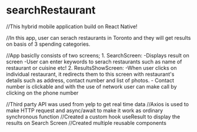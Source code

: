 ﻿# searchRestaurant
 
 //This hybrid mobile application build on React Native! 
 
 //In this app, user can serach restaurants in Toronto and they will get results on basis of 3 spending categories. 
 
 //App basiclly consists of two screens; 
       1. SearchScreen: 
                        -Displays result on screen
                        -User can enter keywords to serach restaurants such as name of restaurant or cuisine etc!
       2. ResultsShowScreen: 
                            -When user clicks on individual restaurant, it redirects them to this screen with restaurant's details such as address, contact number and list of photos.
                            - Contact number is clickable and with the use of network user can make call by clicking on the phone number
                            

//Third party API was used from yelp to get real time data
//Axios is used to make HTTP request and async/await to make it work as ordinary synchronous function
//Created a custom hook useResult to display the results on Search Screen
//Created multiple reusable components
